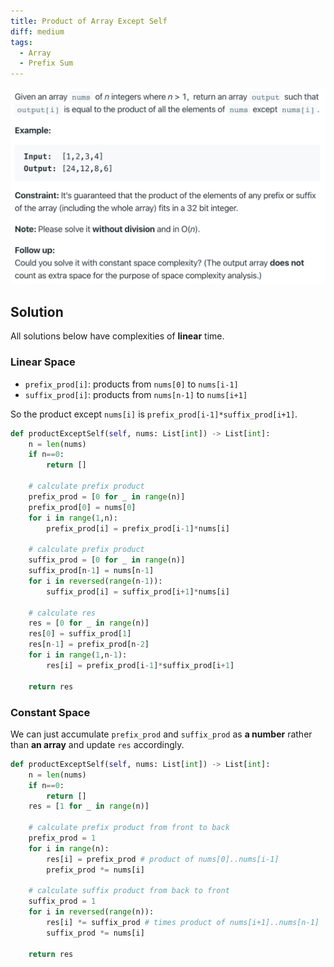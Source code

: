 ```yaml
---
title: Product of Array Except Self
diff: medium
tags:
  - Array
  - Prefix Sum
---
```


<img class="medium-zoom" src="/algo/product-of-array-except-self.png" alt="https://leetcode.com/problems/product-of-array-except-self">

## Solution

All solutions below have complexities of **linear** time.

### Linear Space

- `prefix_prod[i]`: products from `nums[0]` to `nums[i-1]`
- `suffix_prod[i]`: products from `nums[n-1]` to `nums[i+1]`

So the product except `nums[i]` is `prefix_prod[i-1]*suffix_prod[i+1]`.

```py
def productExceptSelf(self, nums: List[int]) -> List[int]:
    n = len(nums)
    if n==0:
        return []

    # calculate prefix product
    prefix_prod = [0 for _ in range(n)]
    prefix_prod[0] = nums[0]
    for i in range(1,n):
        prefix_prod[i] = prefix_prod[i-1]*nums[i]

    # calculate prefix product
    suffix_prod = [0 for _ in range(n)]
    suffix_prod[n-1] = nums[n-1]
    for i in reversed(range(n-1)):
        suffix_prod[i] = suffix_prod[i+1]*nums[i]

    # calculate res
    res = [0 for _ in range(n)]
    res[0] = suffix_prod[1]
    res[n-1] = prefix_prod[n-2]
    for i in range(1,n-1):
        res[i] = prefix_prod[i-1]*suffix_prod[i+1]

    return res
```

### Constant Space

We can just accumulate `prefix_prod` and `suffix_prod` as **a number** rather than **an array** and update `res` accordingly.

```py
def productExceptSelf(self, nums: List[int]) -> List[int]:
    n = len(nums)
    if n==0:
        return []
    res = [1 for _ in range(n)]

    # calculate prefix product from front to back
    prefix_prod = 1
    for i in range(n):
        res[i] = prefix_prod # product of nums[0]..nums[i-1]
        prefix_prod *= nums[i]

    # calculate suffix product from back to front
    suffix_prod = 1
    for i in reversed(range(n)):
        res[i] *= suffix_prod # times product of nums[i+1]..nums[n-1]
        suffix_prod *= nums[i]

    return res
```
